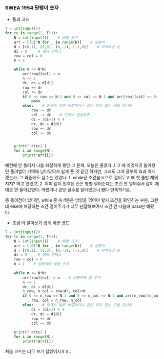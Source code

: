 ### SWEA 1954 달팽이 숫자
- 통과 코드
```python
T = int(input())
for tc in range(1, T+1):
    N = int(input())    # 배열 크기
    arr = [[0]*N for _ in range(N)]    # 달팽이
    d = [(0,1), (1,0), (0,-1), (-1,0)]    # 우하좌상 순
    di = 0     # 델타 인덱스
    row = col = 0
    n = 1

    while n <= N*N:
        arr[row][col] = n
        n += 1
        dr, dc = d[di]
        row += dr
        col += dc
        if 0 <= row <= N-1 and 0 <= col <= N-1 and arr[row][col] == 0:    # 다음 탐색할 범위가 인덱스 범위 내고 값이 없는 상태라면
            pass
        else:    # 인덱스 범위 바깥이거나 값이 이미 있는 곳을 만나면
            row -= dr
            col -= dc    # 인덱스 원상복귀
            di = (di+1) % 4
            dr, dc = d[di]
            row += dr
            col += dc


    print(f'#{tc}')
    for i in range(N):
        print(*arr[i])
```
예전에 안 풀려서 나를 좌절하게 했던 그 문제. 오늘은 풀었다..! 그 때 이것저것 들어뒀던 풀이법이 기억에 남아있어서 쉽게 푼 것 같긴 하지만, 그래도 그게 공부의 효과 아니겠는가.
그 와중에도 실수는 있었다. 1.  while문 조건을 `N` 으로 걸어두고 왜 첫 줄만 채워지지? 하고 있었고, 2.  이미 값이 입력된 칸은 방향 꺾어준다는 조건 안 넣어줘서 값이 제대로 안 들어갔었다.
어쨌거나 금방 실수를 알아냈으니 됐다 만족하기로.

좀 특이점이 있다면, while 문 속 if문은 방향을 꺾어야 할지 조건을 확인하는 부분. 그런데 else에 해당하는 조건 걸어주기가 너무 난잡해보여서 조건 건 다음에 pass만 해줬다.

- 조금 더 알아보기 쉽게 바꾼 코드
```python
T = int(input())  
for tc in range(1, T+1):  
    N = int(input())    # 배열 크기  
    arr = [[0]*N for _ in range(N)]    # 달팽이  
    d = [(0,1), (1,0), (0,-1), (-1,0)]    # 우하좌상 순  
    di = 0     # 델타 인덱스  
    row = col = 0  
    n = 1    # 달팽이에 넣을 숫자  
  
    while n <= N*N:  
        arr[row][col] = n    # 달팽이에 값 추가  
        n += 1  
        dr, dc = d[di]  
        n_row, n_col = row+dr, col+dc  
        if 0 <= n_row <= N-1 and 0 <= n_col <= N-1 and arr[n_row][n_col] == 0:    # 다음 탐색할 범위가 인덱스 범위 내고 값이 없는 상태라면  
            row, col = n_row, n_col  
        else:    # 인덱스 범위 바깥이거나 값이 이미 있는 곳을 만나면  
            di = (di+1) % 4  
            dr, dc = d[di]  
            row += dr  
            col += dc  
  
    print(f'#{tc}')  
    for i in range(N):  
        print(*arr[i])
```
처음 코드는 너무 보기 싫었어서ㅎㅎ...